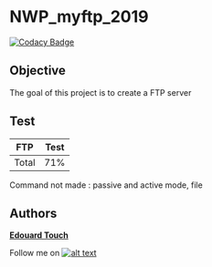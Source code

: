 # NWP_myftp_2019

[![Codacy Badge](https://api.codacy.com/project/badge/Grade/fb57149817424e68a1af6fd31870103d)](https://app.codacy.com/manual/Eydou/NWP_myftp_2019?utm_source=github.com&utm_medium=referral&utm_content=Eydou/NWP_myftp_2019&utm_campaign=Badge_Grade_Dashboard)

## Objective

The goal of this project is to create a FTP server

## Test

| FTP | Test |
| --- | --- |
| Total | 71% |

Command not made : passive and active mode, file

## Authors

 **[Edouard Touch](https://github.com/Eydou)**
 
[6.1]: http://i.imgur.com/0o48UoR.png (Follow me !)

[1]: https://github.com/Eydou

Follow me on [![alt text][6.1]][1]
